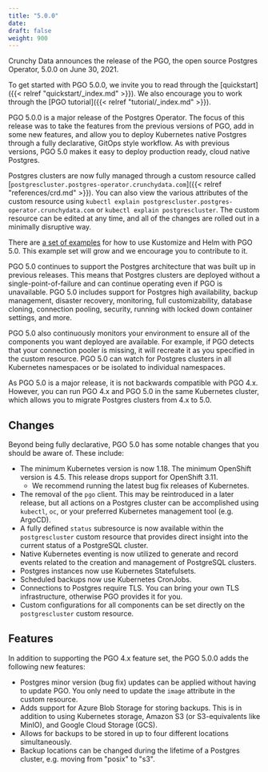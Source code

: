 ```yaml
---
title: "5.0.0"
date:
draft: false
weight: 900
---
```


Crunchy Data announces the release of the PGO, the open source Postgres Operator, 5.0.0 on June 30, 2021.

To get started with PGO 5.0.0, we invite you to read through the [quickstart]({{< relref "quickstart/_index.md" >}}). We also encourage you to work through the [PGO tutorial]({{< relref "tutorial/_index.md" >}}).

PGO 5.0.0 is a major release of the Postgres Operator. The focus of this release was to take the features from the previous versions of PGO, add in some new features, and allow you to deploy Kubernetes native Postgres through a fully declarative, GitOps style workflow. As with previous versions, PGO 5.0 makes it easy to deploy production ready, cloud native Postgres.

Postgres clusters are now fully managed through a custom resource called [`postgrescluster.postgres-operator.crunchydata.com`]({{< relref "references/crd.md" >}}). You can also view the various attributes of the custom resource using `kubectl explain postgrescluster.postgres-operator.crunchydata.com` or `kubectl explain postgrescluster`. The custom resource can be edited at any time, and all of the changes are rolled out in a minimally disruptive way.

There are [a set of examples](https://github.com/CrunchyData/postgres-operator-examples/fork) for how to use Kustomize and Helm with PGO 5.0. This example set will grow and we encourage you to contribute to it.

PGO 5.0 continues to support the Postgres architecture that was built up in previous releases. This means that Postgres clusters are deployed without a single-point-of-failure and can continue operating even if PGO is unavailable. PGO 5.0 includes support for Postgres high availability, backup management, disaster recovery, monitoring, full customizability, database cloning, connection pooling, security, running with locked down container settings, and more.

PGO 5.0 also continuously monitors your environment to ensure all of the components you want deployed are available. For example, if PGO detects that your connection pooler is missing, it will recreate it as you specified in the custom resource. PGO 5.0 can watch for Postgres clusters in all Kubernetes namespaces or be isolated to individual namespaces.

As PGO 5.0 is a major release, it is not backwards compatible with PGO 4.x. However, you can run PGO 4.x and PGO 5.0 in the same Kubernetes cluster, which allows you to migrate Postgres clusters from 4.x to 5.0.

## Changes

Beyond being fully declarative, PGO 5.0 has some notable changes that you should be aware of. These include:

- The minimum Kubernetes version is now 1.18. The minimum OpenShift version is 4.5. This release drops support for OpenShift 3.11.
  - We recommend running the latest bug fix releases of Kubernetes.
- The removal of the `pgo` client. This may be reintroduced in a later release, but all actions on a Postgres cluster can be accomplished using `kubectl`, `oc`, or your preferred Kubernetes management tool (e.g. ArgoCD).
- A fully defined `status` subresource is now available within the `postgrescluster` custom resource that provides direct insight into the current status of a PostgreSQL cluster.
- Native Kubernetes eventing is now utilized to generate and record events related to the creation and management of PostgreSQL clusters.
- Postgres instances now use Kubernetes Statefulsets.
- Scheduled backups now use Kubernetes CronJobs.
- Connections to Postgres require TLS. You can bring your own TLS infrastructure, otherwise PGO provides it for you.
- Custom configurations for all components can be set directly on the `postgrescluster` custom resource.

## Features

In addition to supporting the PGO 4.x feature set, the PGO 5.0.0 adds the following new features:

- Postgres minor version (bug fix) updates can be applied without having to update PGO. You only need to update the `image` attribute in the custom resource.
- Adds support for Azure Blob Storage for storing backups. This is in addition to using Kubernetes storage, Amazon S3 (or S3-equivalents like MinIO), and Google Cloud Storage (GCS).
- Allows for backups to be stored in up to four different locations simultaneously.
- Backup locations can be changed during the lifetime of a Postgres cluster, e.g. moving from "posix" to "s3".
